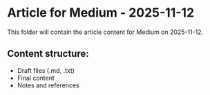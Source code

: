 # Article for Medium - 2025-11-12

This folder will contain the article content for Medium on 2025-11-12.

## Content structure:
- Draft files (.md, .txt)
- Final content
- Notes and references
